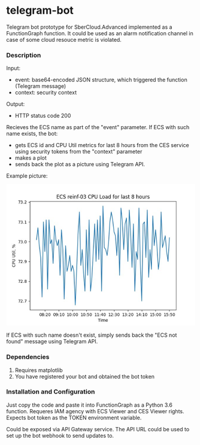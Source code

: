 # telegram-bot
Telegram bot prototype for SberCloud.Advanced implemented as a FunctionGraph function.
It could be used as an alarm notification channel in case of some cloud resouce metric is violated.

### Description
Input:
- event: base64-encoded JSON structure, which triggered the function (Telegram message)
- context: security context

Output:
- HTTP status code 200

Recieves the ECS name as part of the "event" parameter.
If ECS with such name exists, the bot:
- gets ECS id and CPU Util metrics for last 8 hours from the CES service using security tokens from the "context" parameter
- makes a plot
- sends back the plot as a picture using Telegram API. 

Example picture: 

![alt Example of CPU Utilization metric](https://github.com/ippeter/telegram-bot/blob/main/stats_example.jpeg)

If ECS with such name doesn't exist, simply sends back the "ECS not found" message using Telegram API.

### Dependencies
1. Requires matplotlib
2. You have registered your bot and obtained the bot token

### Installation and Configuration
Just copy the code and paste it into FunctionGraph as a Python 3.6 function.
Requeres IAM agency with ECS Viewer and CES Viewer rights.
Expects bot token as the TOKEN environment variable.

Could be exposed via API Gateway service.
The API URL could be used to set up the bot webhook to send updates to.


